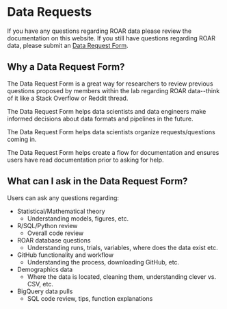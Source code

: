 # Data Requests

If you have any questions regarding ROAR data please review the documentation on this website. If you still have questions regarding ROAR data, please submit an [Data Request Form](https://github.com/yeatmanlab/roar-bigquery/issues). 

## Why a Data Request Form? 
The Data Request Form is a great way for researchers to review previous questions proposed by members within the lab regarding ROAR data--think of it like a Stack Overflow or Reddit thread. 

The Data Request Form helps data scientists and data engineers make informed decisions about data formats and pipelines in the future. 

The Data Request Form helps data scientists organize requests/questions coming in. 

The Data Request Form helps create a flow for documentation and ensures users have read documentation prior to asking for help. 

## What can I ask in the Data Request Form? 
Users can ask any questions regarding: 
- Statistical/Mathematical theory 
    - Understanding models, figures, etc.
- R/SQL/Python review 
    - Overall code review 
- ROAR database questions 
    - Understanding runs, trials, variables, where does the data exist etc. 
- GitHub functionality and workflow 
    - Understanding the process, downloading GitHub, etc. 
- Demographics data 
    - Where the data is located, cleaning them, understanding clever vs. CSV, etc. 
- BigQuery data pulls 
    - SQL code review, tips, function explanations 
